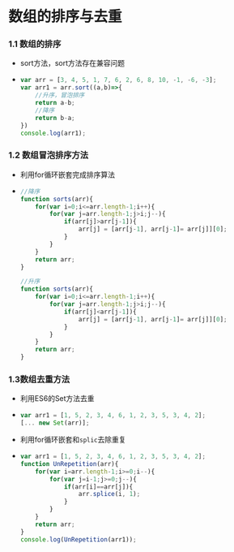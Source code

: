 # 数组的排序与去重

### 1.1 数组的排序

+ sort方法，sort方法存在兼容问题

+ ```js
  var arr = [3, 4, 5, 1, 7, 6, 2, 6, 8, 10, -1, -6, -3];
  var arr1 = arr.sort((a,b)=>{
      //升序，冒泡排序
      return a-b;
      //降序
      return b-a;
  })
  console.log(arr1);
  ```



### 1.2 数组冒泡排序方法

+ 利用for循环嵌套完成排序算法

+ ```js
  //降序
  function sorts(arr){
      for(var i=0;i<=arr.length-1;i++){
          for(var j=arr.length-1;j>i;j--){
              if(arr[j]>arr[j-1]){
                  arr[j] = [arr[j-1], arr[j-1]= arr[j]][0];
              }
          }
      }
      return arr;
  }
  
  //升序
  function sorts(arr){
      for(var i=0;i<=arr.length-1;i++){
          for(var j=arr.length-1;j>i;j--){
              if(arr[j]<arr[j-1]){
                  arr[j] = [arr[j-1], arr[j-1]= arr[j]][0];
              }
          }
      }
      return arr;
  }
  ```



### 1.3数组去重方法

+ 利用ES6的Set方法去重

+ ```js
  var arr1 = [1, 5, 2, 3, 4, 6, 1, 2, 3, 5, 3, 4, 2];
  [... new Set(arr)];
  ```

+ 利用for循环嵌套和`splic`去除重复

+ ```js
  var arr1 = [1, 5, 2, 3, 4, 6, 1, 2, 3, 5, 3, 4, 2];
  function UnRepetition(arr){
      for(var i=arr.length-1;i>=0;i--){
          for(var j=i-1;j>=0;j--){
              if(arr[i]==arr[j]){
                  arr.splice(i, 1);
              }
          }
      }
      return arr;
  }
  console.log(UnRepetition(arr1));
  ```

  

